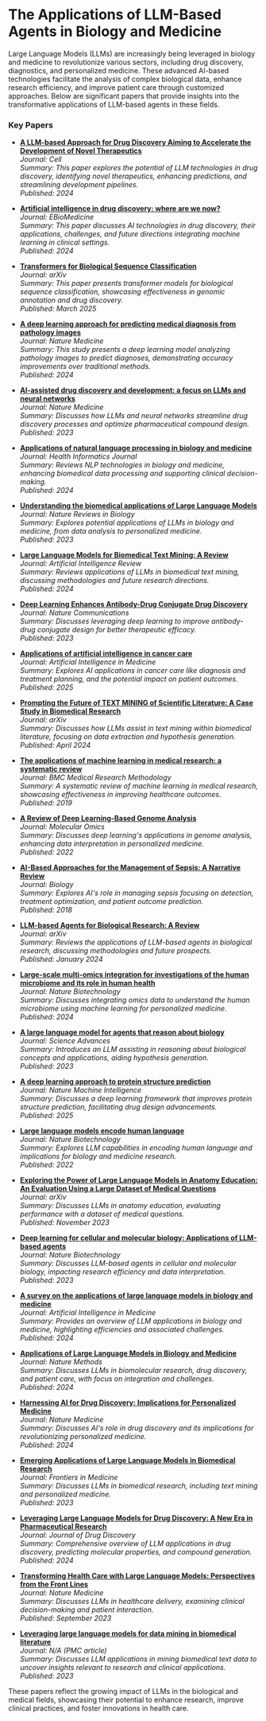 # The Applications of LLM-Based Agents in Biology and Medicine

Large Language Models (LLMs) are increasingly being leveraged in biology and medicine to revolutionize various sectors, including drug discovery, diagnostics, and personalized medicine. These advanced AI-based technologies facilitate the analysis of complex biological data, enhance research efficiency, and improve patient care through customized approaches. Below are significant papers that provide insights into the transformative applications of LLM-based agents in these fields.

### Key Papers

- **[A LLM-based Approach for Drug Discovery Aiming to Accelerate the Development of Novel Therapeutics](https://www.cell.com/cell/fulltext/S0092-8674(24)01070-5)**  
  *Journal: Cell*  
  *Summary: This paper explores the potential of LLM technologies in drug discovery, identifying novel therapeutics, enhancing predictions, and streamlining development pipelines.*  
  *Published: 2024*

- **[Artificial intelligence in drug discovery: where are we now?](https://www.thelancet.com/journals/ebiom/article/PIIS2352-3964(24)00482-1/fulltext)**  
  *Journal: EBioMedicine*  
  *Summary: This paper discusses AI technologies in drug discovery, their applications, challenges, and future directions integrating machine learning in clinical settings.*  
  *Published: 2024*

- **[Transformers for Biological Sequence Classification](https://arxiv.org/abs/2503.00096)**  
  *Journal: arXiv*  
  *Summary: This paper presents transformer models for biological sequence classification, showcasing effectiveness in genomic annotation and drug discovery.*  
  *Published: March 2025*

- **[A deep learning approach for predicting medical diagnosis from pathology images](https://www.nature.com/articles/s41591-024-03181-6)**  
  *Journal: Nature Medicine*  
  *Summary: This study presents a deep learning model analyzing pathology images to predict diagnoses, demonstrating accuracy improvements over traditional methods.*  
  *Published: 2024*

- **[AI-assisted drug discovery and development: a focus on LLMs and neural networks](https://www.nature.com/articles/s41591-023-02448-8)**  
  *Journal: Nature Medicine*  
  *Summary: Discusses how LLMs and neural networks streamline drug discovery processes and optimize pharmaceutical compound design.*  
  *Published: 2023*

- **[Applications of natural language processing in biology and medicine](https://www.sciencedirect.com/science/article/pii/S2589004224009350)**  
  *Journal: Health Informatics Journal*  
  *Summary: Reviews NLP technologies in biology and medicine, enhancing biomedical data processing and supporting clinical decision-making.*  
  *Published: 2024*

- **[Understanding the biomedical applications of Large Language Models](https://www.nature.com/articles/s43856-023-00370-1)**  
  *Journal: Nature Reviews in Biology*  
  *Summary: Explores potential applications of LLMs in biology and medicine, from data analysis to personalized medicine.*  
  *Published: 2023*

- **[Large Language Models for Biomedical Text Mining: A Review](https://link.springer.com/article/10.1007/s10462-024-10921-0)**  
  *Journal: Artificial Intelligence Review*  
  *Summary: Reviews applications of LLMs in biomedical text mining, discussing methodologies and future research directions.*  
  *Published: 2024*

- **[Deep Learning Enhances Antibody-Drug Conjugate Drug Discovery](https://pmc.ncbi.nlm.nih.gov/articles/PMC11080827/)**  
  *Journal: Nature Communications*  
  *Summary: Discusses leveraging deep learning to improve antibody-drug conjugate design for better therapeutic efficacy.*  
  *Published: 2023*

- **[Applications of artificial intelligence in cancer care](https://www.sciencedirect.com/science/article/pii/S1566253525000363)**  
  *Journal: Artificial Intelligence in Medicine*  
  *Summary: Explores AI applications in cancer care like diagnosis and treatment planning, and the potential impact on patient outcomes.*  
  *Published: 2025*

- **[Prompting the Future of TEXT MINING of Scientific Literature: A Case Study in Biomedical Research](https://arxiv.org/abs/2404.02831)**  
  *Journal: arXiv*  
  *Summary: Discusses how LLMs assist in text mining within biomedical literature, focusing on data extraction and hypothesis generation.*  
  *Published: April 2024*

- **[The applications of machine learning in medical research: a systematic review](https://bmcmedresmethodol.biomedcentral.com/articles/10.1186/s12874-019-0681-4)**  
  *Journal: BMC Medical Research Methodology*  
  *Summary: A systematic review of machine learning in medical research, showcasing effectiveness in improving healthcare outcomes.*  
  *Published: 2019*

- **[A Review of Deep Learning-Based Genome Analysis](https://pmc.ncbi.nlm.nih.gov/articles/PMC9624048/)**  
  *Journal: Molecular Omics*  
  *Summary: Discusses deep learning's applications in genome analysis, enhancing data interpretation in personalized medicine.*  
  *Published: 2022*

- **[AI-Based Approaches for the Management of Sepsis: A Narrative Review](https://pmc.ncbi.nlm.nih.gov/articles/PMC5831252/)**  
  *Journal: Biology*  
  *Summary: Explores AI's role in managing sepsis focusing on detection, treatment optimization, and patient outcome prediction.*  
  *Published: 2018*

- **[LLM-based Agents for Biological Research: A Review](https://arxiv.org/pdf/2401.10273)**  
  *Journal: arXiv*  
  *Summary: Reviews the applications of LLM-based agents in biological research, discussing methodologies and future prospects.*  
  *Published: January 2024*

- **[Large-scale multi-omics integration for investigations of the human microbiome and its role in human health](https://www.nature.com/articles/s41592-024-02354-y)**  
  *Journal: Nature Biotechnology*  
  *Summary: Discusses integrating omics data to understand the human microbiome using machine learning for personalized medicine.*  
  *Published: 2024*

- **[A large language model for agents that reason about biology](https://www.science.org/doi/10.1126/science.adv4414)**  
  *Journal: Science Advances*  
  *Summary: Introduces an LLM assisting in reasoning about biological concepts and applications, aiding hypothesis generation.*  
  *Published: 2023*

- **[A deep learning approach to protein structure prediction](https://www.nature.com/articles/s42256-025-01007-9)**  
  *Journal: Nature Machine Intelligence*  
  *Summary: Discusses a deep learning framework that improves protein structure prediction, facilitating drug design advancements.*  
  *Published: 2025*

- **[Large language models encode human language](https://www.nature.com/articles/s41587-022-01618-2)**  
  *Journal: Nature Biotechnology*  
  *Summary: Explores LLM capabilities in encoding human language and implications for biology and medicine research.*  
  *Published: 2022*

- **[Exploring the Power of Large Language Models in Anatomy Education: An Evaluation Using a Large Dataset of Medical Questions](https://arxiv.org/abs/2311.05112)**  
  *Journal: arXiv*  
  *Summary: Discusses LLMs in anatomy education, evaluating performance with a dataset of medical questions.*  
  *Published: November 2023*

- **[Deep learning for cellular and molecular biology: Applications of LLM-based agents](https://pubmed.ncbi.nlm.nih.gov/39122951/)**  
  *Journal: Nature Biotechnology*  
  *Summary: Discusses LLM-based agents in cellular and molecular biology, impacting research efficiency and data interpretation.*  
  *Published: 2023*

- **[A survey on the applications of large language models in biology and medicine](https://www.sciencedirect.com/science/article/pii/S0168952524002956)**  
  *Journal: Artificial Intelligence in Medicine*  
  *Summary: Provides an overview of LLM applications in biology and medicine, highlighting efficiencies and associated challenges.*  
  *Published: 2024*

- **[Applications of Large Language Models in Biology and Medicine](https://www.nature.com/articles/s41592-024-02334-2)**  
  *Journal: Nature Methods*  
  *Summary: Discusses LLMs in biomolecular research, drug discovery, and patient care, with focus on integration and challenges.*  
  *Published: 2024*

- **[Harnessing AI for Drug Discovery: Implications for Personalized Medicine](https://www.nature.com/articles/s41591-024-03328-5)**  
  *Journal: Nature Medicine*  
  *Summary: Discusses AI's role in drug discovery and its implications for revolutionizing personalized medicine.*  
  *Published: 2024*

- **[Emerging Applications of Large Language Models in Biomedical Research](https://pubmed.ncbi.nlm.nih.gov/39486399/)**  
  *Journal: Frontiers in Medicine*  
  *Summary: Discusses LLMs in biomedical research, including text mining and personalized medicine.*  
  *Published: 2023*

- **[Leveraging Large Language Models for Drug Discovery: A New Era in Pharmaceutical Research](https://www.sciencedirect.com/science/article/pii/S2949916X24000525)**  
  *Journal: Journal of Drug Discovery*  
  *Summary: Comprehensive overview of LLM applications in drug discovery, predicting molecular properties, and compound generation.*  
  *Published: 2024*

- **[Transforming Health Care with Large Language Models: Perspectives from the Front Lines](https://www.nature.com/articles/s41746-023-00958-w)**  
  *Journal: Nature Medicine*  
  *Summary: Discusses LLMs in healthcare delivery, examining clinical decision-making and patient interaction.*  
  *Published: September 2023*

- **[Leveraging large language models for data mining in biomedical literature](https://pmc.ncbi.nlm.nih.gov/articles/PMC11575759/)**  
  *Journal: N/A (PMC article)*  
  *Summary: Discusses LLM applications in mining biomedical text data to uncover insights relevant to research and clinical applications.*  
  *Published: 2023*

These papers reflect the growing impact of LLMs in the biological and medical fields, showcasing their potential to enhance research, improve clinical practices, and foster innovations in health care.